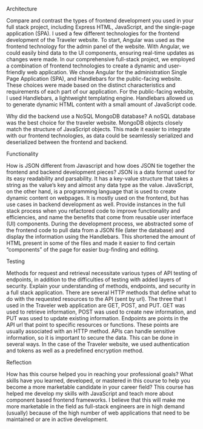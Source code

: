 Architecture

Compare and contrast the types of frontend development you used in your full stack project, including Express HTML, JavaScript, and the single-page application (SPA).
I used a few different technologies for the frontend development of the Traveler website. To start, Angular was used as the frontend technology for the admin panel of the website. With Angular, we could easily bind data to the UI components, ensuring real-time updates as changes were made. 
In our comprehensive full-stack project, we employed a combination of frontend technologies to create a dynamic and user-friendly web application. We chose Angular for the administration Single Page Application (SPA), and Handlebars for the public-facing website. These choices were made based on the distinct characteristics and requirements of each part of our application. For the public-facing website, I used Handlebars, a lightweight templating engine. Handlebars allowed us to generate dynamic HTML content with a small amount of JavaScript code.

Why did the backend use a NoSQL MongoDB database?
A noSQL database was the best choice for the traveler website. MongoDB objects closely match the structure of JavaScript objects. This made it easier to integrate with our frontend technologies, as data could be seamlessly serialized and deserialized between the frontend and backend.

Functionality

How is JSON different from Javascript and how does JSON tie together the frontend and backend development pieces?
JSON is a data format used for its easy readability and parsability. It has a key-value structure that takes a string as the value’s key and almost any data type as the value. JavaScript, on the other hand, is a programming language that is used to create dynamic content on webpages. It is mostly used on the frontend, but has use cases in backend development as well.
Provide instances in the full stack process when you refactored code to improve functionality and efficiencies, and name the benefits that come from reusable user interface (UI) components.
During the development process, we abstracted some of the frontend code to pull data from a JSON file (later the database) and display the information using the Handlebars. This shortened the amount of HTML present in some of the files and made it easier to find certain “components” of the page for easier bug-finding and editing.

Testing

Methods for request and retrieval necessitate various types of API testing of endpoints, in addition to the difficulties of testing with added layers of security. Explain your understanding of methods, endpoints, and security in a full stack application.
There are several HTTP methods that define what to do with the requested resources to the API (sent by url). The three that I used in the Traveler web application are GET, POST, and PUT. GET was used to retrieve information, POST was used to create new information, and PUT was used to update existing information. Endpoints are points in the API url that point to specific resources or functions. These points are usually associated with an HTTP method. APIs can handle sensitive information, so it is important to secure the data. This can be done in several ways. In the case of the Traveler website, we used authentication and tokens as well as a predefined encryption method.

Reflection

How has this course helped you in reaching your professional goals? What skills have you learned, developed, or mastered in this course to help you become a more marketable candidate in your career field?
This course has helped me develop my skills with JavaScript and teach more about component based frontend frameworks. I believe that this will make me more marketable in the field as full-stack engineers are in high demand (usually) because of the high number of web applications that need to be maintained or are in active development.

